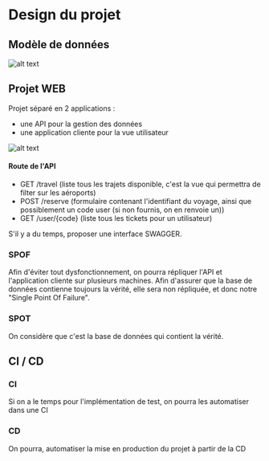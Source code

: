 # Design du projet

## Modèle de données

![alt text](https://i.imgur.com/iLcZOQC.png)

## Projet WEB

Projet séparé en 2 applications : 
- une API pour la gestion des données
- une application cliente pour la vue utilisateur

![alt text](https://i.imgur.com/HFG85P2.png)

#### Route de l'API

- GET /travel (liste tous les trajets disponible, c'est la vue qui permettra de filter sur les aéroports)
- POST /reserve (formulaire contenant l'identifiant du voyage, ainsi que possiblement un code user (si non fournis, on en renvoie un))
- GET /user/{code} (liste tous les tickets pour un utilisateur)

S'il y a du temps, proposer une interface SWAGGER.

### SPOF

Afin d'éviter tout dysfonctionnement, on pourra répliquer l'API et l'application cliente sur plusieurs machines.
Afin d'assurer que la base de données contienne toujours la vérité, elle sera non répliquée, et donc notre "Single Point Of Failure".

### SPOT

On considère que c'est la base de données qui contient la vérité.

## CI / CD

### CI

Si on a le temps pour l'implémentation de test, on pourra les automatiser dans une CI

### CD

On pourra, automatiser la mise en production du projet à partir de la CD